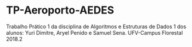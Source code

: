 # TP-Aeroporto-AEDES
Trabalho Prático 1 da disciplina de Algoritmos e Estruturas de Dados 1 dos alunos: Yuri Dimitre, Aryel Penido e Samuel Sena. UFV-Campus Florestal 2018.2

